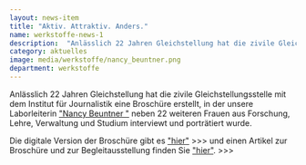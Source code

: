 ```yaml
---
layout: news-item
title: "Aktiv. Attraktiv. Anders."
name: werkstoffe-news-1
description:  "Anlässlich 22 Jahren Gleichstellung hat die zivile Gleichstellungsstelle mit dem Institut für Journalistik eine Broschüre erstellt."
category: aktuelles
image: media/werkstoffe/nancy_beuntner.png
department: werkstoffe
---
```


Anlässlich 22 Jahren Gleichstellung hat die zivile Gleichstellungsstelle mit dem Institut für Journalistik eine Broschüre erstellt, in der unsere Laborleiterin <a href="mailto:nancy.beuntner@unibw.de">"Nancy Beuntner "</a> neben 22 weiteren Frauen aus Forschung, Lehre, Verwaltung und Studium interviewt und porträtiert wurde.

Die digitale Version der Broschüre gibt es <a href="https://www.unibw.de/gleichstellung">"hier"</a> >>> und einen Artikel zur Broschüre und zur Begleitausstellung finden Sie <a href="https://www.unibw.de/willkommen/startseite-meldungen/22-jahre-gleichstellung">"hier"</a>. >>>